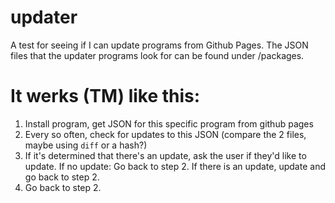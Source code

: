 # updater
A test for seeing if I can update programs from Github Pages.
The JSON files that the updater programs look for can be found under /packages.

# It werks (TM) like this:

1. Install program, get JSON for this specific program from github pages
2. Every so often, check for updates to this JSON (compare the 2 files, maybe using `diff` or a hash?)
3. If it's determined that there's an update, ask the user if they'd like to update.
   If no update: Go back to step 2.
   If there is an update, update and go back to step 2.
4. Go back to step 2.
